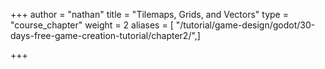 +++
author = "nathan"
title = "Tilemaps, Grids, and Vectors"
type = "course_chapter"
weight = 2
aliases = [ "/tutorial/game-design/godot/30-days-free-game-creation-tutorial/chapter2/",]

+++
